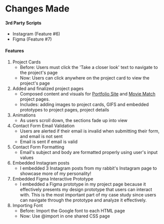 # Changes Made

#### 3rd Party Scripts
- Instagram (Feature #6)
- Figma (Feature #7)

#### Features

1. Project Cards
    - Before: Users must click the 'Take a closer look' text to navigate to the project's page
    - Now: Users can click anywhere on the project card to view the project's page
2. Added and finalized project pages
    - Composed content and visuals for [Portfolio Site](https://sensational-paletas-d35b97.netlify.app/projects/portfolio-site.html) and [Movie Match](https://sensational-paletas-d35b97.netlify.app/projects/movie-match.html) project pages. 
    - Includes: adding images to project cards, GIFS and embedded prototypes to project pages, project details
3. Animations
    - As users scroll down, the sections fade up into view
4. Contact Form Email Validation
    - Users are alerted if their email is invalid when submitting their form, and email is not sent
    - Email is sent if email is valid
5. Contact Form Formatting
    - Email's subject and body are formatted properly using user's input values
6. Embedded Instagram posts
    - I embedded 3 Instagram posts from my rabbit's Instagram page to showcase more of my personality!
7. Embedded Figma Interactive Prototype
    - I embedded a Figma prototype in my project page because it effectively presents my design prototype that users can interact with. This is the most important part of my case study since users can navigate through the prototype and analyze it effectively.
8. Importing Font
    - Before: Import the Google font to each HTML page
    - Now: Use @import in one shared CSS page
